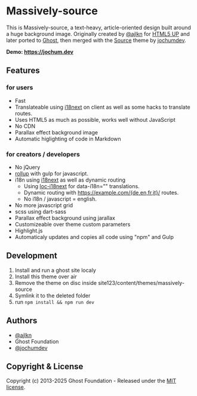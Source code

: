 # Massively-source

This is Massively-source, a text-heavy, article-oriented design built around a huge background
image. Originally created by [@ajlkn](https://twitter.com/ajlkn) for [HTML5 UP](https://html5up.net) and later ported to [Ghost](https://ghost.org), then merged with the [Source](https://github.com/TryGhost/Source) theme by [jochumdev](https://jochum.dev).

**Demo: https://jochum.dev**

## Features

### for users

- Fast
- Translateable using [i18next](https://www.i18next.com/) on client as well as some hacks to translate routes.
- Uses HTML5 as much as possible, works well without JavaScript
- No CDN
- Parallax effect background image
- Automatic higlighting of code in Markdown

### for creators / developers

- No jQuery
- [rollup](https://rollupjs.org/) with gulp for javascript.
- i18n using [i18next](https://www.i18next.com/) as well as dynamic routing
  - Using [loc-i18next](https://github.com/mthh/loc-i18next) for data-i18n="" translations.
  - Dynamic routing with https://example.com/{de,en,fr,it}/ routes.
  - No i18n / javascript = english.
- No more javascript grid
- scss using dart-sass
- Parallax effect background using jarallax
- Customizeable over theme custom parameters
- Highlight.js
- Automaticaly updates and copies all code using "npm" and Gulp

## Development

1. Install and run a ghost site localy
2. Install this theme over air
3. Remove the theme on disc inside site123/content/themes/massively-source
4. Symlink it to the deleted folder
5. run `npm install && npm run dev`

## Authors

- [@ajlkn](https://twitter.com/ajlkn)
- Ghost Foundation
- [@jochumdev](https://jochum.dev)

## Copyright & License

Copyright (c) 2013-2025 Ghost Foundation - Released under the [MIT license](LICENSE).
